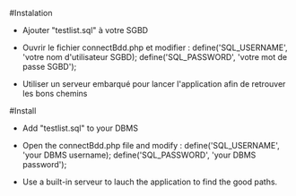 #Instalation
* Ajouter "testlist.sql" à votre SGBD

* Ouvrir le fichier connectBdd.php et modifier :
define('SQL_USERNAME', 'votre nom d'utilisateur SGBD);
define('SQL_PASSWORD', 'votre mot de passe SGBD');

* Utiliser un serveur embarqué pour lancer l'application afin de retrouver les bons chemins 



#Install 
* Add "testlist.sql" to your DBMS

* Open the connectBdd.php file and modify :
define('SQL_USERNAME', 'your DBMS username);
define('SQL_PASSWORD', 'your DBMS password');

* Use a built-in serveur to lauch the application to find the good paths.

